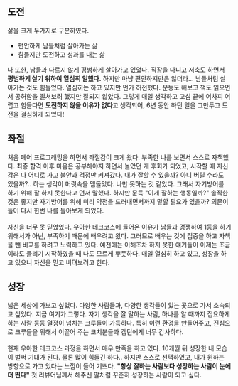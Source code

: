 ## 도전

삶을 크게 두가지로 구분하였다.

- 편안하게 남들처럼 살아가는 삶
- 힘들지만 도전하고 성과를 내는 삶

나 또한, 남들과 다르지 않게 평범하게 살아가고 있었다. 직장을 다니고 저축도 하면서 **평범하게 살기 위하여 열심히 일했다.**
하지만 마냥 편안하지만은 않더라... 남들처럼 살아가는 것도 힘들었다. 열심히는 하고 있지만 먼가 허전했다.
운동도 해보고 책도 읽으면서 공허함을 떨쳐보려 했지만 잘되지 않았다. 그렇게 매일 생각하고 고심 끝에
어차피 어렵고 힘들다면 **도전하지 않을 이유가 없다**고 생각되어, 6년 동안 하던 일을 그만두고 도전을 결심하게 되었다!

## 좌절

처음 페어 프로그래밍을 하면서 좌절감이 크게 왔다. 부족한 나를 보면서 스스로 자책했다. 최종 합격 이후 마음은 공부해야지 하면서 놀았던 게 후회가 되었고, 시작할 때 자신감은 다 어디로 가고 불안과 걱정만 커져갔다. 내가 잘할 수 있을까? 아니 버틸 수라도 있을까?.. 하는 생각이 머릿속을 맴돌았다. 나만 못하는 것 같았다. 그래서 자기방어를 하기 위해 잘 하지 못한다고 먼저 말했다. 하지만 문득 "이게 잘하는 행동일까?" 솔직한 것은 좋지만 자기방어를 위해 미리 약점을 드러내면서까지 말할 필요가 있을까? 의문이 들어 다시 한번 나를 돌아보게 되었다.
<br>
<br>
자신을 너무 못 믿었었다. 우아한 테크코스에 들어온 이유가 남들과 경쟁하여 1등을 하기 위해서가 아닌, 부족하기 때문에 배우려고 왔다. 그러므로 배우는 것에 집중을 하고 자책을 뺀 비교를 하려고 노력하고 있다. 예전에는 이해조차 하지 못한 얘기들이 이제는 조금이라도 들리기 시작하였을 때 나도 모르게 뿌듯하다.
매일 열심히 하고 있고, 성장을 하고 있으니 자신을 믿고 버텨보려고 한다.

## 성장

넓은 세상에 가보고 싶었다. 다양한 사람들과, 다양한 생각들이 있는 곳으로 가서 소속되고 싶었다. 지금 여기가 그렇다. 자기 생각을 잘 말하는 사람, 하나를 알 때까지 집요하게 하는 사람 등등 열정이 넘치는 크루들이 가득하다. 특히 이런 환경을 만들어주고, 진심으로 크루들을 위해서 이끌어 주는 코치분들과 캡틴에게 너무 감사하다.
<br>
<br>
현재 우아한 테크코스 과정을 하면서 매우 만족을 하고 있다. 10개월 뒤 성장한 내 모습이 벌써 기대가 된다.
물론 많이 힘들긴 하다.. 하지만 스스로 선택하였고, 내가 원하는 방향으로 가고 있다는 느낌이 들어 기쁘다.
**"항상 잘하는 사람보다 성장하는 사람이 눈에 더 띈다"** 첫 리뷰어님께서 해주신 말처럼 꾸준히 성장하는 사람이 되고 싶다.
